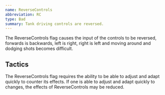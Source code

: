 ```yaml
---
name: ReverseControls
abbreviation: RC
type: Bad
summary: Tank driving controls are reversed.
---
```


The ReverseControls flag causes the input of the controls to be reversed, forwards is backwards, left is right, right is left and moving around and dodging shots becomes difficult.

## Tactics

The ReverseControls flag requires the ability to be able to adjust and adapt quickly to counter its effects. If one is able to adjust and adapt quickly to changes, the effects of ReverseControls may be reduced.